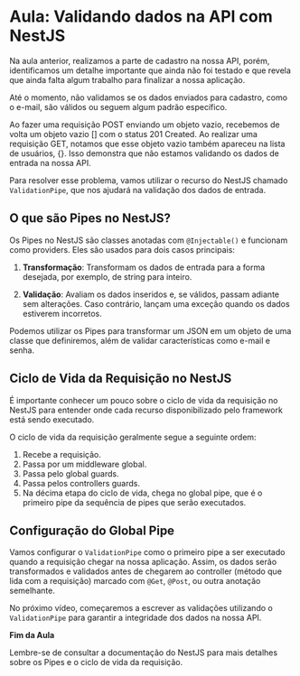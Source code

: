 # Aula: Validando dados na API com NestJS

Na aula anterior, realizamos a parte de cadastro na nossa API, porém, identificamos um detalhe importante que ainda não foi testado e que revela que ainda falta algum trabalho para finalizar a nossa aplicação.

Até o momento, não validamos se os dados enviados para cadastro, como o e-mail, são válidos ou seguem algum padrão específico.

Ao fazer uma requisição POST enviando um objeto vazio, recebemos de volta um objeto vazio [] com o status 201 Created. Ao realizar uma requisição GET, notamos que esse objeto vazio também apareceu na lista de usuários, {}. Isso demonstra que não estamos validando os dados de entrada na nossa API.

Para resolver esse problema, vamos utilizar o recurso do NestJS chamado `ValidationPipe`, que nos ajudará na validação dos dados de entrada.

## O que são Pipes no NestJS?

Os Pipes no NestJS são classes anotadas com `@Injectable()` e funcionam como providers. Eles são usados para dois casos principais:

1. **Transformação**: Transformam os dados de entrada para a forma desejada, por exemplo, de string para inteiro.

2. **Validação**: Avaliam os dados inseridos e, se válidos, passam adiante sem alterações. Caso contrário, lançam uma exceção quando os dados estiverem incorretos.

Podemos utilizar os Pipes para transformar um JSON em um objeto de uma classe que definiremos, além de validar características como e-mail e senha.

## Ciclo de Vida da Requisição no NestJS

É importante conhecer um pouco sobre o ciclo de vida da requisição no NestJS para entender onde cada recurso disponibilizado pelo framework está sendo executado.

O ciclo de vida da requisição geralmente segue a seguinte ordem:

1. Recebe a requisição.
2. Passa por um middleware global.
3. Passa pelo global guards.
4. Passa pelos controllers guards.
5. Na décima etapa do ciclo de vida, chega no global pipe, que é o primeiro pipe da sequência de pipes que serão executados.

## Configuração do Global Pipe

Vamos configurar o `ValidationPipe` como o primeiro pipe a ser executado quando a requisição chegar na nossa aplicação. Assim, os dados serão transformados e validados antes de chegarem ao controller (método que lida com a requisição) marcado com `@Get`, `@Post`, ou outra anotação semelhante.

No próximo vídeo, começaremos a escrever as validações utilizando o `ValidationPipe` para garantir a integridade dos dados na nossa API.

**Fim da Aula**

Lembre-se de consultar a documentação do NestJS para mais detalhes sobre os Pipes e o ciclo de vida da requisição.